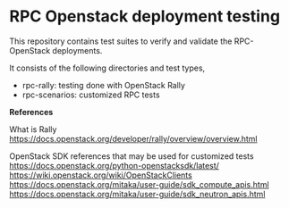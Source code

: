RPC Openstack deployment testing 
================================


This repository contains test suites to verify
and validate the RPC-OpenStack deployments.

It consists of the following directories and
test types,

* rpc-rally: testing done with OpenStack Rally
* rpc-scenarios: customized RPC tests


**References**

What is Rally
https://docs.openstack.org/developer/rally/overview/overview.html

OpenStack SDK references that may be used
for customized tests
https://docs.openstack.org/python-openstacksdk/latest/
https://wiki.openstack.org/wiki/OpenStackClients
https://docs.openstack.org/mitaka/user-guide/sdk_compute_apis.html
https://docs.openstack.org/mitaka/user-guide/sdk_neutron_apis.html
